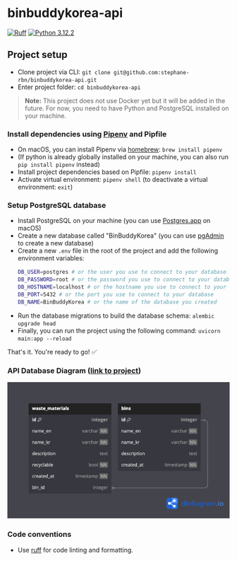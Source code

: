# binbuddykorea-api
[![Ruff](https://img.shields.io/endpoint?url=https://raw.githubusercontent.com/astral-sh/ruff/main/assets/badge/v2.json)](https://github.com/astral-sh/ruff)
[![Python 3.12.2](https://img.shields.io/badge/python-3.12.2-blue.svg)](https://www.python.org/downloads/release/python-312/)

## Project setup

- Clone project via CLI: `git clone git@github.com:stephane-rbn/binbuddykorea-api.git`
- Enter project folder: `cd binbuddykorea-api`

> **Note:** This project does not use Docker yet but it will be added in the future. For now, you need to have Python and PostgreSQL installed on your machine.

### Install dependencies using [Pipenv](https://github.com/pypa/pipenv) and Pipfile

- On macOS, you can install Pipenv via [homebrew](https://brew.sh/): `brew install pipenv`
- (If python is already globally installed on your machine, you can also run `pip install pipenv` instead)
- Install project dependencies based on Pipfile: `pipenv install`
- Activate virtual environment: `pipenv shell` (to deactivate a virtual environment: `exit`)

### Setup PostgreSQL database
- Install PostgreSQL on your machine (you can use [Postgres.app](https://postgresapp.com/) on macOS)
- Create a new database called "BinBuddyKorea" (you can use [pgAdmin](https://www.pgadmin.org/download/) to create a new database)
- Create a new `.env` file in the root of the project and add the following environment variables:
  ```bash
  DB_USER=postgres # or the user you use to connect to your database
  DB_PASSWORD=root # or the password you use to connect to your database
  DB_HOSTNAME=localhost # or the hostname you use to connect to your database
  DB_PORT=5432 # or the port you use to connect to your database
  DB_NAME=BinBuddyKorea # or the name of the database you created
  ```
- Run the database migrations to build the database schema: `alembic upgrade head`
- Finally, you can run the project using the following command: `uvicorn main:app --reload`

That's it. You're ready to go! ✅

### API Database Diagram ([link to project](https://dbdiagram.io/d/BinBuddyKorea-API-65ddbb645cd0412774e91ee1))

![API Database Diagram](db-diagram.png)

### Code conventions

- Use [ruff](https://github.com/astral-sh/ruff) for code linting and formatting.
